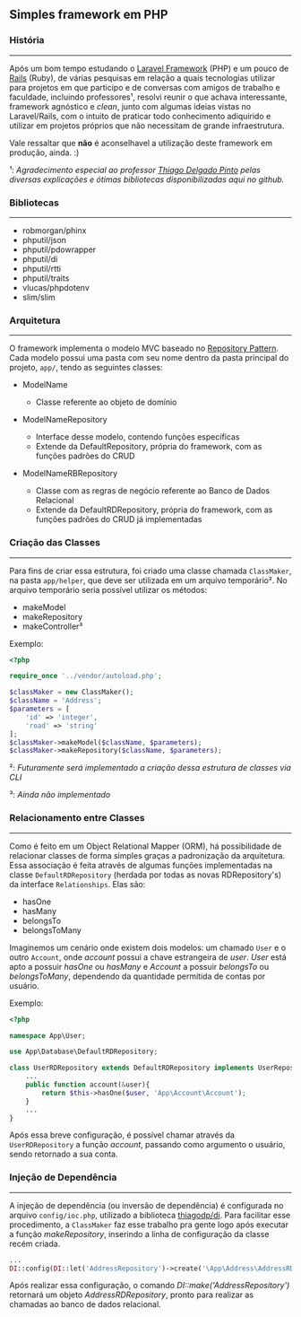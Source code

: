 ## Simples framework em PHP ##

### História ###
----------------
Após um bom tempo estudando o [Laravel Framework](https://github.com/laravel/laravel) (PHP) e um pouco de [Rails](https://github.com/rails/rails) (Ruby), de várias pesquisas em relação a quais tecnologias utilizar para projetos em que participo e 
de conversas com amigos de trabalho e faculdade, incluindo professores¹, resolvi reunir o que achava interessante, framework agnóstico e *clean*, junto com algumas ideias vistas no 
Laravel/Rails, com o intuito de praticar todo conhecimento adiquirido e utilizar em projetos próprios que não necessitam de grande infraestrutura.

Vale ressaltar que **não** é aconselhavel a utilização deste framework em produção, ainda. :)

¹: *Agradecimento especial ao professor [Thiago Delgado Pinto](https://github.com/thiagodp) pelas diversas explicações e ótimas bibliotecas disponibilizadas aqui no github.*

### Bibliotecas ###
-------------------
- robmorgan/phinx
- phputil/json
- phputil/pdowrapper
- phputil/di
- phputil/rtti
- phputil/traits
- vlucas/phpdotenv
- slim/slim

### Arquitetura ###
-------------------
O framework implementa o modelo MVC baseado no [Repository Pattern](https://github.com/domnikl/DesignPatternsPHP/tree/master/More/Repository).
Cada modelo possui uma pasta com seu nome dentro da pasta principal do projeto, ```app/```, tendo as seguintes classes:

- ModelName
    - Classe referente ao objeto de domínio
    
- ModelNameRepository
    - Interface desse modelo, contendo funções específicas
    - Extende da DefaultRepository, própria do framework, com as funções padrões do CRUD
    
- ModelNameRBRepository
    -   Classe com as regras de negócio referente ao Banco de Dados Relacional
    -   Extende da DefaultRDRepository, própria do framework, com as funções padrões do CRUD já implementadas
    
### Criação das Classes ###
---------------------------
Para fins de criar essa estrutura, foi criado uma classe chamada ```ClassMaker```, na pasta ```app/helper```, que deve ser utilizada em um arquivo temporário².
No arquivo temporário seria possível utilizar os métodos:

- makeModel
- makeRepository
- makeController³
    
Exemplo:

```php
<?php

require_once '../vendor/autoload.php';

$classMaker = new ClassMaker();
$className = 'Address';
$parameters = [
    'id' => 'integer',
    'road' => 'string'
];
$classMaker->makeModel($className, $parameters);
$classMaker->makeRepository($className, $parameters);
```
 
²: *Futuramente será implementado a criação dessa estrutura de classes via CLI*

³: *Ainda não implementado*

### Relacionamento entre Classes ###
------------------------------------
Como é feito em um Object Relational Mapper (ORM), há possibilidade de relacionar classes de forma simples graças a padronização da arquitetura.
Essa associação é feita através de algumas funções implementadas na classe ```DefaultRDRepository``` (herdada por todas as novas RDRepository's) da interface ```Relationships```. Elas são:

- hasOne
- hasMany
- belongsTo
- belongsToMany

Imaginemos um cenário onde existem dois modelos: um chamado ```User``` e o outro ```Account```, onde *account* possui a chave estrangeira de *user*. 
*User* está apto a possuir *hasOne* ou *hasMany* e *Account* a possuir *belongsTo* ou *belongsToMany*, dependendo da quantidade permitida de contas por usuário.

Exemplo:

```php
<?php

namespace App\User;

use App\Database\DefaultRDRepository;

class UserRDRepository extends DefaultRDRepository implements UserRepository {
	...
	public function account(&user){
        return $this->hasOne($user, 'App\Account\Account');
    }
	...
}
```

Após essa breve configuração, é possível chamar através da ```UserRDRepository``` a função *account*, passando como argumento o usuário, sendo retornado a sua conta.

### Injeção de Dependência ###
-------------------------------
A injeção de dependência (ou inversão de dependência) é configurada no arquivo ```config/ioc.php```, utilizado a biblioteca [thiagodp/di](https://github.com/thiagodp/di).
Para facilitar esse procedimento, a ```ClassMaker``` faz esse trabalho pra gente logo após executar a função *makeRepository*, inserindo a linha de configuração da classe recém criada.

```php
...
DI::config(DI::let('AddressRepository')->create('\App\Address\AddressRDRepository')->shared());
```

Após realizar essa configuração, o comando *DI::make('AddressRepository')* retornará um objeto *AddressRDRepository*, pronto para realizar as chamadas ao banco de dados relacional.